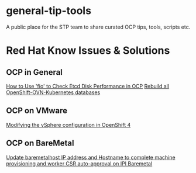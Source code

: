 # general-tip-tools

A public place for the STP team to share curated OCP tips, tools, scripts etc.


# Red Hat Know Issues & Solutions

## OCP in General
[How to Use 'fio' to Check Etcd Disk Performance in OCP](https://access.redhat.com/solutions/4885641)
[Rebuild all OpenShift-OVN-Kubernetes databases](https://access.redhat.com/articles/6963671)

## OCP on VMware

[Modifying the vSphere configuration in OpenShift 4](https://access.redhat.com/solutions/4618011)

## OCP on BareMetal

[Update baremetalhost IP address and Hostname to complete machine provisioning and worker CSR auto-approval on IPI Baremetal](https://access.redhat.com/solutions/5734541)
